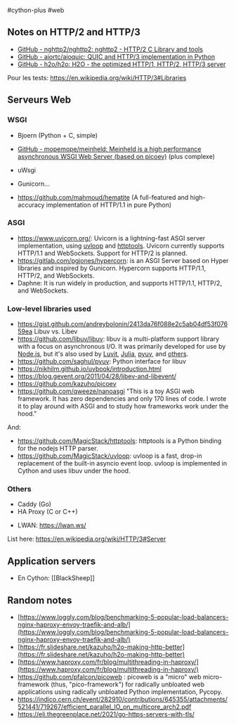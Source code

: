 #cython-plus #web

## Notes on HTTP/2 and HTTP/3
* [GitHub - nghttp2/nghttp2: nghttp2 - HTTP/2 C Library and tools](https://github.com/nghttp2/nghttp2)
* [GitHub - aiortc/aioquic: QUIC and HTTP/3 implementation in Python](https://github.com/aiortc/aioquic)
* [GitHub - h2o/h2o: H2O - the optimized HTTP/1, HTTP/2, HTTP/3 server](https://github.com/h2o/h2o)

Pour les tests: https://en.wikipedia.org/wiki/HTTP/3#Libraries

## Serveurs Web
### WSGI
- Bjoern (Python + C, simple)
- [GitHub - mopemope/meinheld: Meinheld is a high performance asynchronous WSGI Web Server (based on picoev)](https://github.com/mopemope/meinheld) (plus complexe)
- uWsgi
- Gunicorn...

- https://github.com/mahmoud/hematite (A full-featured and high-accuracy implementation of HTTP/1.1 in pure Python)

### ASGI
- https://www.uvicorn.org/: Uvicorn is a lightning-fast ASGI server implementation, using [uvloop](https://github.com/MagicStack/uvloop) and [httptools](https://github.com/MagicStack/httptools). Uvicorn currently supports HTTP/1.1 and WebSockets. Support for HTTP/2 is planned.
- https://gitlab.com/pgjones/hypercorn: is an ASGI Server based on Hyper libraries and inspired by Gunicorn. Hypercorn supports HTTP/1.1, HTTP/2, and WebSockets.
- Daphne: It is run widely in production, and supports HTTP/1.1, HTTP/2, and WebSockets.

### Low-level libraries used
- https://gist.github.com/andreybolonin/2413da76f088e2c5ab04df53f07659ea Libuv vs. Libev
- https://github.com/libuv/libuv: libuv is a multi-platform support library with a focus on asynchronous I/O. It was primarily developed for use by [Node.js](http://nodejs.org/), but it's also used by [Luvit](http://luvit.io/), [Julia](http://julialang.org/), [pyuv](https://github.com/saghul/pyuv), and [others](https://github.com/libuv/libuv/wiki/Projects-that-use-libuv).
- https://github.com/saghul/pyuv: Python interface for libuv
- https://nikhilm.github.io/uvbook/introduction.html
- https://blog.gevent.org/2011/04/28/libev-and-libevent/
- https://github.com/kazuho/picoev
- https://github.com/qweeze/nanoasgi "This is a toy ASGI web framework. It has zero dependencies and only 170 lines of code. I wrote it to play around with ASGI and to study how frameworks work under the hood."

And:
- https://github.com/MagicStack/httptools: httptools is a Python binding for the nodejs HTTP parser.
- https://github.com/MagicStack/uvloop: uvloop is a fast, drop-in replacement of the built-in asyncio event loop. uvloop is implemented in Cython and uses libuv under the hood.

### Others
* Caddy (Go)
* HA Proxy (C or C++)
- LWAN: https://lwan.ws/

List here: https://en.wikipedia.org/wiki/HTTP/3#Server


## Application servers
- En Cython: [[BlackSheep]]

## Random notes
- [https://www.loggly.com/blog/benchmarking-5-popular-load-balancers-nginx-haproxy-envoy-traefik-and-alb/](https://www.loggly.com/blog/benchmarking-5-popular-load-balancers-nginx-haproxy-envoy-traefik-and-alb/)
- [https://fr.slideshare.net/kazuho/h2o-making-http-better](https://fr.slideshare.net/kazuho/h2o-making-http-better)
- [https://www.haproxy.com/fr/blog/multithreading-in-haproxy/](https://www.haproxy.com/fr/blog/multithreading-in-haproxy/)
- <https://github.com/pfalcon/picoweb> : picoweb is a "micro" web micro-framework (thus, "pico-framework") for radically unbloated web applications using radically unbloated Python implementation, Pycopy.
- https://indico.cern.ch/event/282910/contributions/645355/attachments/521441/719267/efficient_parallel_IO_on_multicore_arch2.pdf
- https://eli.thegreenplace.net/2021/go-https-servers-with-tls/
